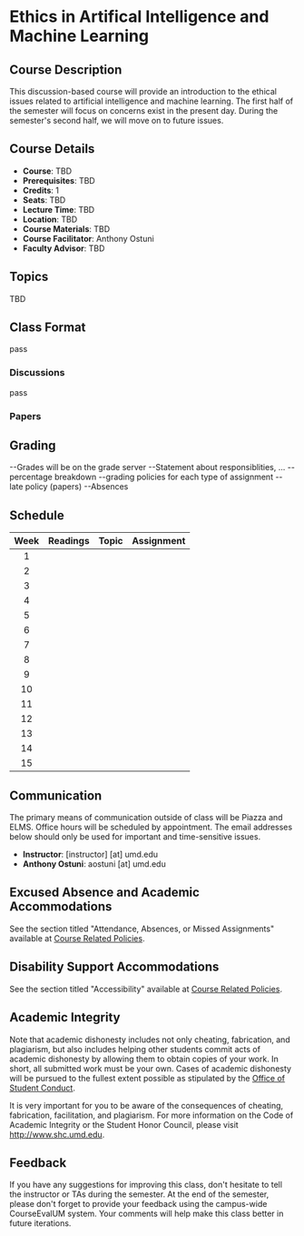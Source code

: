 # Ethics in Artifical Intelligence and Machine Learning

## Course Description
This discussion-based course will provide an introduction to the ethical issues related to artificial intelligence and machine learning. The first half of the semester will focus on concerns exist in the present day. During the semester's second half, we will move on to future issues.

## Course Details
- **Course**: TBD
- **Prerequisites**: TBD
- **Credits**: 1
- **Seats**: TBD
- **Lecture Time**: TBD
- **Location**: TBD
- **Course Materials**: TBD
- **Course Facilitator**: Anthony Ostuni
- **Faculty Advisor**: TBD

## Topics
TBD

## Class Format
pass
### Discussions 
pass
### Papers

## Grading
--Grades will be on the grade server
--Statement about responsiblities, ...
--percentage breakdown
--grading policies for each type of assignment
--late policy (papers)
--Absences 


## Schedule
| Week | Readings | Topic | Assignment |
|:----:|:----:|:----:|:----:|
| 1 | | | |
| 2 | | | |
| 3 | | | |
| 4 | | | |
| 5 | | | |
| 6 | | | |
| 7 | | | |
| 8 | | | |
| 9 | | | |
| 10| | | |
| 11| | | |
| 12| | | |
| 13| | | |
| 14| | | |
| 15| | | |


## Communication
The primary means of communication outside of class will be Piazza and ELMS. Office hours will be scheduled by appointment. The email addresses below should only be used for important and time-sensitive issues.
- **Instructor**: [instructor] [at] umd.edu
- **Anthony Ostuni**: aostuni [at] umd.edu

## Excused Absence and Academic Accommodations
See the section titled "Attendance, Absences, or Missed Assignments" available at [Course Related Policies](http://www.ugst.umd.edu/courserelatedpolicies.html).

## Disability Support Accommodations
See the section titled "Accessibility" available at [Course Related Policies](http://www.ugst.umd.edu/courserelatedpolicies.html).


## Academic Integrity
Note that academic dishonesty includes not only cheating, fabrication, and
plagiarism, but also includes helping other students commit acts of academic dishonesty by allowing them to obtain copies of your work. In short, all submitted work must be your own. Cases of academic dishonesty will be pursued to the fullest extent possible as stipulated by the
[Office of Student Conduct](http://osc.umd.edu/OSC/Default.aspx).

It is very important for you to be aware of the consequences of cheating,
fabrication, facilitation, and plagiarism. For more information on the Code of Academic Integrity or the Student Honor Council, please visit
http://www.shc.umd.edu.

## Feedback
If you have any suggestions for improving this class, don't hesitate to tell the instructor or TAs during the semester. At the end of the semester, please don't forget to provide your feedback using the campus-wide CourseEvalUM system. Your comments will help make this class better in future iterations.


